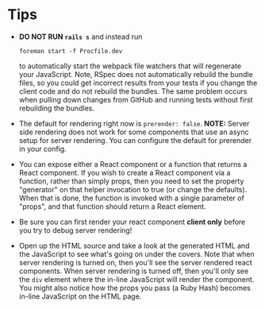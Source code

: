 # Tips

- **DO NOT RUN `rails s`** and instead run

  `foreman start -f Procfile.dev`

  to automatically start the webpack file watchers that will regenerate your JavaScript. Note, RSpec does not automatically rebuild the bundle files, so you could get incorrect results from your tests if you change the client code and do not rebuild the bundles. The same problem occurs when pulling down changes from GitHub and running tests without first rebuilding the bundles.

- The default for rendering right now is `prerender: false`. **NOTE:** Server side rendering does not work for some components that use an async setup for server rendering. You can configure the default for prerender in your config.
- You can expose either a React component or a function that returns a React component. If you wish to create a React component via a function, rather than simply props, then you need to set the property "generator" on that helper invocation to true (or change the defaults). When that is done, the function is invoked with a single parameter of "props", and that function should return a React element.
- Be sure you can first render your react component **client only** before you try to debug server rendering!
- Open up the HTML source and take a look at the generated HTML and the JavaScript to see what's going on under the covers. Note that when server rendering is turned on, then you'll see the server rendered react components. When server rendering is turned off, then you'll only see the `div` element where the in-line JavaScript will render the component. You might also notice how the props you pass (a Ruby Hash) becomes in-line JavaScript on the HTML page.
